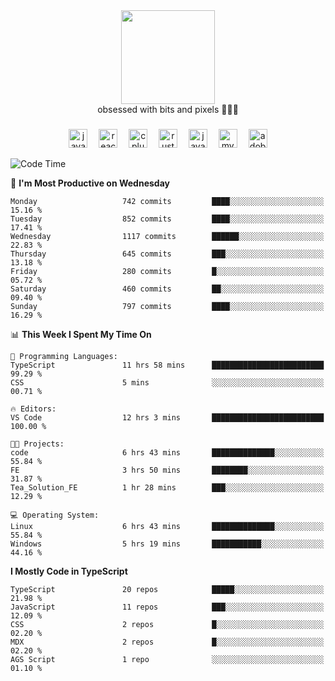 


  <div align="center">
    
   <img src = "https://i.postimg.cc/W1R4TF4j/d6kpuve-c97567cf-518b-4b86-a271-5c89d88d22f7.gif"  width=150px height=150px />
 </div>

<div align="center">
  obsessed with bits and pixels 🧑‍💻🎨
</div>

  ###
<div align="center">
 <img src="https://cdn.jsdelivr.net/gh/devicons/devicon/icons/javascript/javascript-original.svg" height="30" alt="javascript logo"  />
  <img width="10" />
  <img src="https://cdn.jsdelivr.net/gh/devicons/devicon/icons/react/react-original.svg" height="30" alt="react logo"  />
  <img width="10" />
   <!--<img src="https://cdn.jsdelivr.net/gh/devicons/devicon/icons/nodejs/nodejs-original.svg" height="30" alt="nodejs logo"  />
  <img width="10" />
 <img src="https://cdn.jsdelivr.net/gh/devicons/devicon/icons/flutter/flutter-original.svg" height="30" alt="flutter logo"  />
 <img width="10" />-->
  <img src="https://cdn.jsdelivr.net/gh/devicons/devicon/icons/cplusplus/cplusplus-original.svg" height="30" alt="cpluplus logo"  />
  <img width="10" />
    <img src="https://cdn.jsdelivr.net/gh/devicons/devicon/icons/rust/rust-original.svg" height="30" alt="rust logo"  />
  <img width="10" />
  <img src="https://cdn.jsdelivr.net/gh/devicons/devicon/icons/java/java-original.svg" height="30" alt="java logo"  />
  <img width="10" />
  <img src="https://skillicons.dev/icons?i=mysql" height="30" alt="mysql logo"  />
  <img width="10" />
  <img src="https://skillicons.dev/icons?i=pr" height="30" alt="adobepremierepro logo"  />
</div>

<!--START_SECTION:waka-->
![Code Time](http://img.shields.io/badge/Code%20Time-2%2C360%20hrs%2059%20mins-blue)

📅 **I'm Most Productive on Wednesday** 

```text
Monday                   742 commits         ████░░░░░░░░░░░░░░░░░░░░░   15.16 % 
Tuesday                  852 commits         ████░░░░░░░░░░░░░░░░░░░░░   17.41 % 
Wednesday                1117 commits        ██████░░░░░░░░░░░░░░░░░░░   22.83 % 
Thursday                 645 commits         ███░░░░░░░░░░░░░░░░░░░░░░   13.18 % 
Friday                   280 commits         █░░░░░░░░░░░░░░░░░░░░░░░░   05.72 % 
Saturday                 460 commits         ██░░░░░░░░░░░░░░░░░░░░░░░   09.40 % 
Sunday                   797 commits         ████░░░░░░░░░░░░░░░░░░░░░   16.29 % 
```


📊 **This Week I Spent My Time On** 

```text
💬 Programming Languages: 
TypeScript               11 hrs 58 mins      █████████████████████████   99.29 % 
CSS                      5 mins              ░░░░░░░░░░░░░░░░░░░░░░░░░   00.71 % 

🔥 Editors: 
VS Code                  12 hrs 3 mins       █████████████████████████   100.00 % 

🐱‍💻 Projects: 
code                     6 hrs 43 mins       ██████████████░░░░░░░░░░░   55.84 % 
FE                       3 hrs 50 mins       ████████░░░░░░░░░░░░░░░░░   31.87 % 
Tea_Solution_FE          1 hr 28 mins        ███░░░░░░░░░░░░░░░░░░░░░░   12.29 % 

💻 Operating System: 
Linux                    6 hrs 43 mins       ██████████████░░░░░░░░░░░   55.84 % 
Windows                  5 hrs 19 mins       ███████████░░░░░░░░░░░░░░   44.16 % 
```

**I Mostly Code in TypeScript** 

```text
TypeScript               20 repos            █████░░░░░░░░░░░░░░░░░░░░   21.98 % 
JavaScript               11 repos            ███░░░░░░░░░░░░░░░░░░░░░░   12.09 % 
CSS                      2 repos             █░░░░░░░░░░░░░░░░░░░░░░░░   02.20 % 
MDX                      2 repos             █░░░░░░░░░░░░░░░░░░░░░░░░   02.20 % 
AGS Script               1 repo              ░░░░░░░░░░░░░░░░░░░░░░░░░   01.10 % 
```




<!--END_SECTION:waka-->
